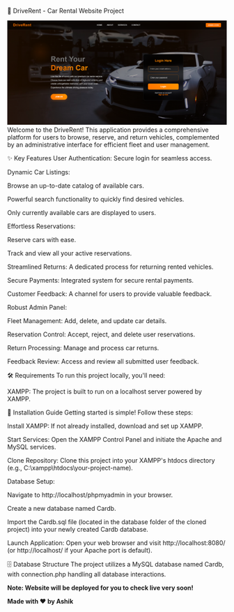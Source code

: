 🚗 DriveRent - Car Rental Website Project

![Project Screenshot](./images/homepage.png) 
Welcome to the DriveRent! This application provides a comprehensive platform for users to browse, reserve, and return vehicles, complemented by an administrative interface for efficient fleet and user management.

✨ Key Features
User Authentication: Secure login for seamless access.

Dynamic Car Listings:

Browse an up-to-date catalog of available cars.

Powerful search functionality to quickly find desired vehicles.

Only currently available cars are displayed to users.

Effortless Reservations:

Reserve cars with ease.

Track and view all your active reservations.

Streamlined Returns: A dedicated process for returning rented vehicles.

Secure Payments: Integrated system for secure rental payments.

Customer Feedback: A channel for users to provide valuable feedback.

Robust Admin Panel:

Fleet Management: Add, delete, and update car details.

Reservation Control: Accept, reject, and delete user reservations.

Return Processing: Manage and process car returns.

Feedback Review: Access and review all submitted user feedback.

🛠️ Requirements
To run this project locally, you'll need:

XAMPP: The project is built to run on a localhost server powered by XAMPP.

🚀 Installation Guide
Getting started is simple! Follow these steps:

Install XAMPP: If not already installed, download and set up XAMPP.

Start Services: Open the XAMPP Control Panel and initiate the Apache and MySQL services.

Clone Repository: Clone this project into your XAMPP's htdocs directory (e.g., C:\xampp\htdocs\your-project-name\).

Database Setup:

Navigate to http://localhost/phpmyadmin in your browser.

Create a new database named Cardb.

Import the Cardb.sql file (located in the database folder of the cloned project) into your newly created Cardb database.

Launch Application: Open your web browser and visit http://localhost:8080/ (or http://localhost/ if your Apache port is default).

🗄️ Database Structure
The project utilizes a MySQL database named Cardb, with connection.php handling all database interactions.

**Note: Website will be deployed for you to check live very soon!**

**Made with ❤️ by Ashik**
